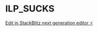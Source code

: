 # ILP_SUCKS

[Edit in StackBlitz next generation editor ⚡️](https://stackblitz.com/~/github.com/ONGQ0019/ILP_SUCKS)